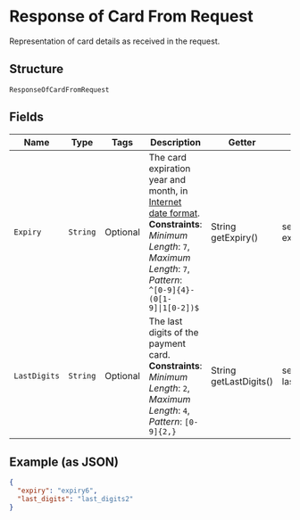 
# Response of Card From Request

Representation of card details as received in the request.

## Structure

`ResponseOfCardFromRequest`

## Fields

| Name | Type | Tags | Description | Getter | Setter |
|  --- | --- | --- | --- | --- | --- |
| `Expiry` | `String` | Optional | The card expiration year and month, in [Internet date format](https://tools.ietf.org/html/rfc3339#section-5.6).<br>**Constraints**: *Minimum Length*: `7`, *Maximum Length*: `7`, *Pattern*: `^[0-9]{4}-(0[1-9]\|1[0-2])$` | String getExpiry() | setExpiry(String expiry) |
| `LastDigits` | `String` | Optional | The last digits of the payment card.<br>**Constraints**: *Minimum Length*: `2`, *Maximum Length*: `4`, *Pattern*: `[0-9]{2,}` | String getLastDigits() | setLastDigits(String lastDigits) |

## Example (as JSON)

```json
{
  "expiry": "expiry6",
  "last_digits": "last_digits2"
}
```

